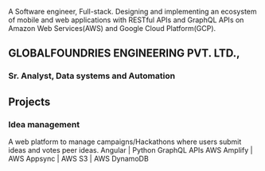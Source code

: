 A Software engineer, Full-stack.
Designing and implementing an ecosystem of mobile and web applications with RESTful APIs and GraphQL APIs on 
Amazon Web Services(AWS) and Google Cloud Platform(GCP).

## GLOBALFOUNDRIES ENGINEERING PVT. LTD.,
### Sr. Analyst, Data systems and Automation

## Projects

### Idea management
A web platform to manage campaigns/Hackathons where users submit ideas and votes peer ideas.
Angular | Python
GraphQL APIs
AWS Amplify | AWS Appsync | AWS S3 | AWS DynamoDB
